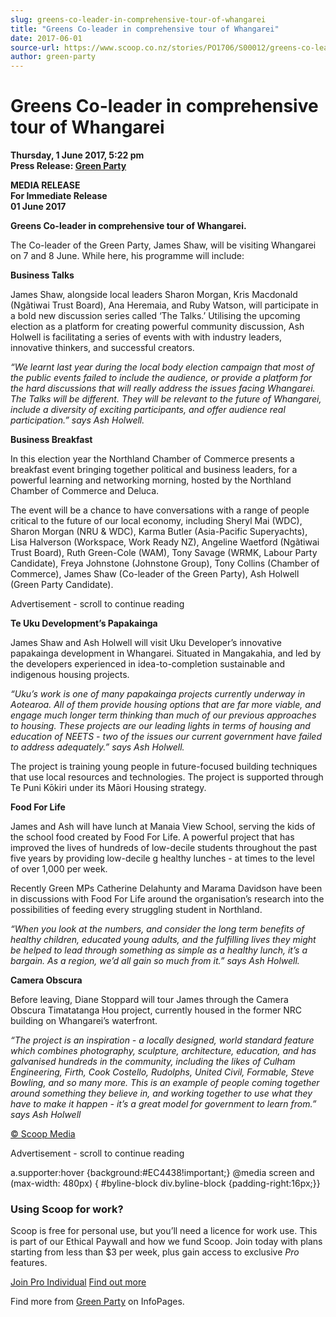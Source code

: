 ```yaml
---
slug: greens-co-leader-in-comprehensive-tour-of-whangarei
title: "Greens Co-leader in comprehensive tour of Whangarei"
date: 2017-06-01
source-url: https://www.scoop.co.nz/stories/PO1706/S00012/greens-co-leader-in-comprehensive-tour-of-whangarei.htm
author: green-party
---
```

Greens Co-leader in comprehensive tour of Whangarei
===================================================

**Thursday, 1 June 2017, 5:22 pm**  
**Press Release: [Green Party](https://info.scoop.co.nz/Green_Party)**

  
**MEDIA RELEASE**  
**For Immediate Release**  
**01 June 2017**

  
**Greens Co-leader in comprehensive tour of Whangarei.**

The Co-leader of the Green Party, James Shaw, will be visiting Whangarei on 7 and 8 June. While here, his programme will include:

**Business Talks**

James Shaw, alongside local leaders Sharon Morgan, Kris Macdonald (Ngãtiwai Trust Board), Ana Heremaia, and Ruby Watson, will participate in a bold new discussion series called ‘The Talks.’ Utilising the upcoming election as a platform for creating powerful community discussion, Ash Holwell is facilitating a series of events with with industry leaders, innovative thinkers, and successful creators.

_“We learnt last year during the local body election campaign that most of the public events failed to include the audience, or provide a platform for the hard discussions that will really address the issues facing Whangarei. The Talks will be different. They will be relevant to the future of Whangarei, include a diversity of exciting participants, and offer audience real participation.” says Ash Holwell._

**Business Breakfast**

In this election year the Northland Chamber of Commerce presents a breakfast event bringing together political and business leaders, for a powerful learning and networking morning, hosted by the Northland Chamber of Commerce and Deluca.

The event will be a chance to have conversations with a range of people critical to the future of our local economy, including Sheryl Mai (WDC), Sharon Morgan (NRU & WDC), Karma Butler (Asia-Pacific Superyachts), Lisa Halverson (Workspace, Work Ready NZ), Angeline Waetford (Ngãtiwai Trust Board), Ruth Green-Cole (WAM), Tony Savage (WRMK, Labour Party Candidate), Freya Johnstone (Johnstone Group), Tony Collins (Chamber of Commerce), James Shaw (Co-leader of the Green Party), Ash Holwell (Green Party Candidate).

Advertisement - scroll to continue reading





**Te Uku Development’s Papakainga**

James Shaw and Ash Holwell will visit Uku Developer’s innovative papakainga development in Whangarei. Situated in Mangakahia, and led by the developers experienced in idea-to-completion sustainable and indigenous housing projects.

_“Uku’s work is one of many papakainga projects currently underway in Aotearoa. All of them provide housing options that are far more viable, and engage much longer term thinking than much of our previous approaches to housing. These projects are our leading lights in terms of housing and education of NEETS - two of the issues our current government have failed to address adequately.” says Ash Holwell._

The project is training young people in future-focused building techniques that use local resources and technologies. The project is supported through Te Puni Kōkiri under its Māori Housing strategy.

**Food For Life**

James and Ash will have lunch at Manaia View School, serving the kids of the school food created by Food For Life. A powerful project that has improved the lives of hundreds of low-decile students throughout the past five years by providing low-decile g healthy lunches - at times to the level of over 1,000 per week.

Recently Green MPs Catherine Delahunty and Marama Davidson have been in discussions with Food For Life around the organisation’s research into the possibilities of feeding every struggling student in Northland.

_“When you look at the numbers, and consider the long term benefits of healthy children, educated young adults, and the fulfilling lives they might be helped to lead through something as simple as a healthy lunch, it’s a bargain. As a region, we’d all gain so much from it.” says Ash Holwell._

**Camera Obscura**

Before leaving, Diane Stoppard will tour James through the Camera Obscura Timatatanga Hou project, currently housed in the former NRC building on Whangarei’s waterfront.

  
_“The project is an inspiration - a locally designed, world standard feature which combines photography, sculpture, architecture, education, and has galvanised hundreds in the community, including the likes of Culham Engineering, Firth, Cook Costello, Rudolphs, United Civil, Formable, Steve Bowling, and so many more. This is an example of people coming together around something they believe in, and working together to use what they have to make it happen - it’s a great model for government to learn from.” says Ash Holwell_

[© Scoop Media](http://www.scoop.co.nz/about/terms.html)  

Advertisement - scroll to continue reading



a.supporter:hover {background:#EC4438!important;} @media screen and (max-width: 480px) { #byline-block div.byline-block {padding-right:16px;}}

### Using Scoop for work?

Scoop is free for personal use, but you’ll need a licence for work use. This is part of our Ethical Paywall and how we fund Scoop. Join today with plans starting from less than $3 per week, plus gain access to exclusive _Pro_ features.  
  
[Join Pro Individual](https://pro.scoop.co.nz/Individual/?from=ProIn24) [Find out more](https://pro.scoop.co.nz/using-scoop-for-work/?from=ProIn24)

Find more from [Green Party](https://info.scoop.co.nz/Green_Party) on InfoPages.